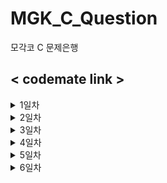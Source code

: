 # MGK_C_Question
모각코 C 문제은행

<h2> < codemate link > </h2>

<details>
    <summary>1일차</summary>
  
#### 필수
  https://codemate.kr/@abbiddo/C언어-문제은행-1일차 <br>
#### 추가
  https://codemate.kr/@abbiddo/C언어-문제은행-1일차-1 <br>
  https://codemate.kr/@abbiddo/C언어-문제은행-1일차-2 <br>
  
</details>
    
<details>
    <summary>2일차</summary>
  
#### 필수
  https://codemate.kr/@abbiddo/C언어-문제은행-2일차 <br>
#### 추가
  https://codemate.kr/@abbiddo/C언어-문제은행-2일차-1 <br>
  
</details>

<details>
    <summary>3일차</summary>
  
#### 필수
  https://codemate.kr/@abbiddo/C언어-문제은행-3일차 <br>
#### 추가
  https://codemate.kr/@abbiddo/C언어-문제은행-3일차-1 <br>
  
</details>
    
<details>
    <summary>4일차</summary>
  
#### 필수
  https://codemate.kr/@abbiddo/C언어-문제은행-4일차 <br>
#### 추가
  https://codemate.kr/@abbiddo/C언어-문제은행-4일차-1 <br>
  
</details>
    
<details>
    <summary>5일차</summary>
  
#### 필수
  https://codemate.kr/@abbiddo/C언어-문제은행-5일차 <br>
#### 추가
  https://codemate.kr/@abbiddo/C언어-문제은행-5일차-1 <br>
  https://codemate.kr/@abbiddo/C언어-문제은행-5일차-2 <br>
  
</details>

<details>
    <summary>6일차</summary>
  
#### 필수
  https://codemate.kr/@abbiddo/C언어-문제은행-6일차 <br>
#### 추가
  https://codemate.kr/@abbiddo/C언어-문제은행-6일차-1 <br>
  
</details>
